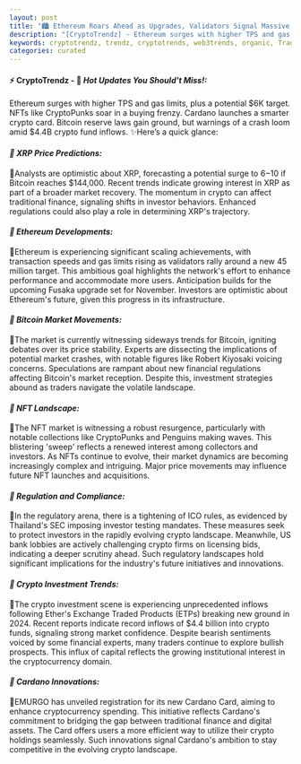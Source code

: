 ```yaml
---
layout: post
title: "🏙️ Ethereum Roars Ahead as Upgrades, Validators Signal Massive Momentum"
description: "[CryptoTrendz] - Ethereum surges with higher TPS and gas limits, plus a potential $6K target. NFTs like CryptoPunks soar in a buying frenzy. Cardano launches a smarter crypto card. Bitcoin reserve laws gain ground, but warnings of a crash loom amid $4.4B crypto fund inflows."
keywords: cryptotrendz, trendz, cryptotrends, web3trends, organic, Trading, SEC, Bitcoin, XRP, Digital, Cardano, ETH, Ethereum, Analyst, Trends, Market, BTC, crypto, bank, NFT
categories: curated
---
```


#### ⚡ CryptoTrendz - 📌 *Hot Updates You Should't Miss!:*

Ethereum surges with higher TPS and gas limits, plus a potential $6K target. NFTs like CryptoPunks soar in a buying frenzy. Cardano launches a smarter crypto card. Bitcoin reserve laws gain ground, but warnings of a crash loom amid $4.4B crypto fund inflows. ✨Here’s a quick glance:


#### *🔖  XRP Price Predictions:*  

🔹Analysts are optimistic about XRP, forecasting a potential surge to $6-$10 if Bitcoin reaches $144,000. Recent trends indicate growing interest in XRP as part of a broader market recovery. The momentum in crypto can affect traditional finance, signaling shifts in investor behaviors. Enhanced regulations could also play a role in determining XRP's trajectory.

#### *🔖  Ethereum Developments:*  

🔹Ethereum is experiencing significant scaling achievements, with transaction speeds and gas limits rising as validators rally around a new 45 million target. This ambitious goal highlights the network's effort to enhance performance and accommodate more users. Anticipation builds for the upcoming Fusaka upgrade set for November. Investors are optimistic about Ethereum's future, given this progress in its infrastructure.

#### *🔖  Bitcoin Market Movements:*  

🔹The market is currently witnessing sideways trends for Bitcoin, igniting debates over its price stability. Experts are dissecting the implications of potential market crashes, with notable figures like Robert Kiyosaki voicing concerns. Speculations are rampant about new financial regulations affecting Bitcoin's market reception. Despite this, investment strategies abound as traders navigate the volatile landscape.

#### *🔖  NFT Landscape:*  

🔹The NFT market is witnessing a robust resurgence, particularly with notable collections like CryptoPunks and Penguins making waves. This blistering 'sweep' reflects a renewed interest among collectors and investors. As NFTs continue to evolve, their market dynamics are becoming increasingly complex and intriguing. Major price movements may influence future NFT launches and acquisitions.

#### *🔖  Regulation and Compliance:*  

🔹In the regulatory arena, there is a tightening of ICO rules, as evidenced by Thailand's SEC imposing investor testing mandates. These measures seek to protect investors in the rapidly evolving crypto landscape. Meanwhile, US bank lobbies are actively challenging crypto firms on licensing bids, indicating a deeper scrutiny ahead. Such regulatory landscapes hold significant implications for the industry's future initiatives and innovations.

#### *🔖  Crypto Investment Trends:*  

🔹The crypto investment scene is experiencing unprecedented inflows following Ether's Exchange Traded Products (ETPs) breaking new ground in 2024. Recent reports indicate record inflows of $4.4 billion into crypto funds, signaling strong market confidence. Despite bearish sentiments voiced by some financial experts, many traders continue to explore bullish prospects. This influx of capital reflects the growing institutional interest in the cryptocurrency domain.

#### *🔖  Cardano Innovations:*  

🔹EMURGO has unveiled registration for its new Cardano Card, aiming to enhance cryptocurrency spending. This initiative reflects Cardano's commitment to bridging the gap between traditional finance and digital assets. The Card offers users a more efficient way to utilize their crypto holdings seamlessly. Such innovations signal Cardano's ambition to stay competitive in the evolving crypto landscape.